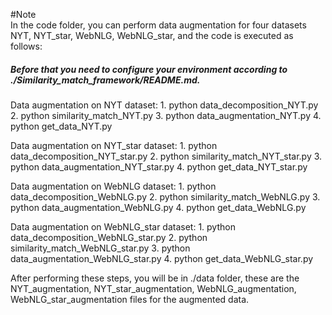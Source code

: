 #Note  
In the code folder, you can perform data augmentation for four datasets NYT, NYT_star, WebNLG, WebNLG_star, and the code is executed as follows:

##### Before that you need to configure your environment according to ./Similarity_match_framework/README.md.
Data augmentation on NYT dataset:
    1. python data_decomposition_NYT.py
    2. python similarity_match_NYT.py
    3. python data_augmentation_NYT.py
    4. python get_data_NYT.py

Data augmentation on NYT_star dataset:
    1. python data_decomposition_NYT_star.py
    2. python similarity_match_NYT_star.py
    3. python data_augmentation_NYT_star.py
    4. python get_data_NYT_star.py

Data augmentation on WebNLG dataset:
    1. python data_decomposition_WebNLG.py
    2. python similarity_match_WebNLG.py
    3. python data_augmentation_WebNLG.py
    4. python get_data_WebNLG.py

Data augmentation on WebNLG_star dataset:
    1. python data_decomposition_WebNLG_star.py
    2. python similarity_match_WebNLG_star.py
    3. python data_augmentation_WebNLG_star.py
    4. python get_data_WebNLG_star.py

After performing these steps, you will be in ./data folder, these are the NYT_augmentation, NYT_star_augmentation, WebNLG_augmentation, WebNLG_star_augmentation files for the augmented data.